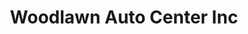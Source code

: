 ---
title: "Woodlawn Auto Center Inc"
url: /alexandria/woodlawn-auto-center-inc/
shop: Autowerkstatt
---